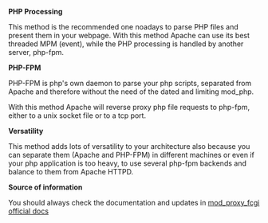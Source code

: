 <b>PHP Processing</b>

<p>This method is the recommended one noadays to parse PHP files and present them in your webpage.
With this method Apache can use its best threaded MPM (event), while the PHP processing is handled by another server, php-fpm.</p>


<b>PHP-FPM</b> 

<p>PHP-FPM is php's own daemon to parse your php scripts, separated from Apache and therefore without the need of the dated and limiting mod_php.

With this method Apache will reverse proxy php file requests to php-fpm, either to a unix socket file or to a tcp port.</p>

<b>Versatility</b>

<p>This method adds lots of versatility to your architecture also because you can separate them (Apache and PHP-FPM) in different machines or even if your php application is too heavy, to use several php-fpm backends and balance to them from Apache HTTPD.</p>

<b>Source of information</b>

<p>You should always check the documentation and updates in <a href="http://httpd.apache.org/docs/current/mod/mod_proxy_fcgi.html">mod_proxy_fcgi official docs</a>

